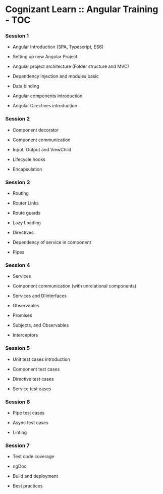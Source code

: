 # Cognizant Learn :: Angular Training  - TOC

### Session 1

  - Angular Introduction (SPA, Typescript, ES6)

  - Setting up new Angular Project

  - Angular project architecture (Folder structure and MVC)

  - Dependency Injection and modules basic

  - Data binding

  - Angular components introduction

  - Angular Directives introduction


### Session 2

  - Component decorator

  - Component communication

  - Input, Output and ViewChild

  - Lifecycle hooks

  - Encapsulation

### Session 3

  - Routing

  - Router Links

  - Route guards

  - Lazy Loading

  - Directives

  - Dependency of service in component

  - Pipes

 

### Session 4

  - Services

  - Component communication (with unrelational components)

  - Services and DIInterfaces

  - Observables

  - Promises

  - Subjects, and Observables

  - Interceptors

 

### Session 5

  - Unit test cases introduction

  - Component test cases

  - Directive test cases

  - Service test cases

 

### Session 6

  - Pipe test cases

  - Async test cases

  - Linting

 

### Session 7

  - Test code coverage

  - ngDoc

  - Build and deployment

  - Best practices









